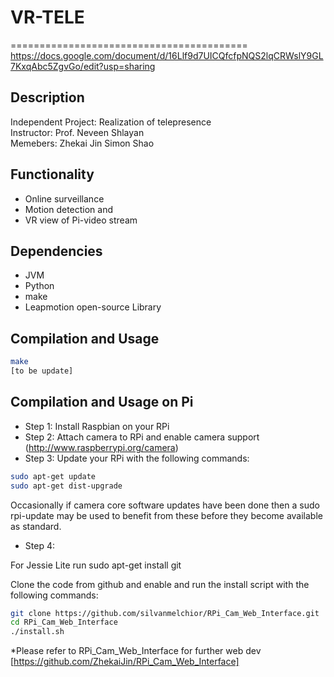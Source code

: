 # VR-TELE
=========================================
https://docs.google.com/document/d/16Llf9d7UICQfcfpNQS2lqCRWslY9GL7KxqAbc5ZgvGo/edit?usp=sharing

## Description ##

Independent Project: Realization of telepresence \
Instructor: Prof. Neveen Shlayan\
Memebers: Zhekai Jin Simon Shao

## Functionality ##
* Online surveillance 
* Motion detection and 
* VR view of Pi-video stream

## Dependencies ##
* JVM
* Python
* make
* Leapmotion open-source Library 


## Compilation and Usage ##
```bash
make
[to be update]
```

## Compilation and Usage on Pi ##
* Step 1: Install Raspbian on your RPi
* Step 2: Attach camera to RPi and enable camera support (http://www.raspberrypi.org/camera)
* Step 3: Update your RPi with the following commands:
```bash
sudo apt-get update
sudo apt-get dist-upgrade
```
Occasionally if camera core software updates have been done then a sudo rpi-update may be used to benefit from these before they become available as standard.

* Step 4:

For Jessie Lite run sudo apt-get install git

Clone the code from github and enable and run the install script with the following commands:
```bash
git clone https://github.com/silvanmelchior/RPi_Cam_Web_Interface.git
cd RPi_Cam_Web_Interface
./install.sh
```
*Please refer to RPi_Cam_Web_Interface for further web dev [https://github.com/ZhekaiJin/RPi_Cam_Web_Interface]
